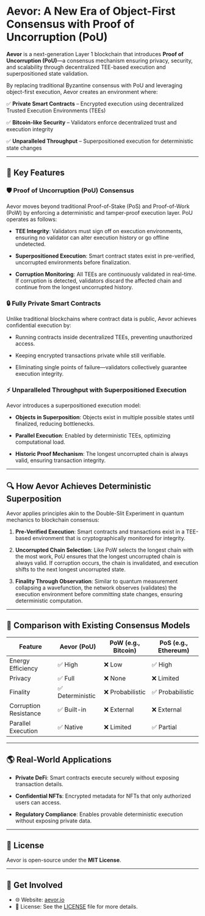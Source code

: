 # Aevor: A New Era of Object-First Consensus with Proof of Uncorruption (PoU)

**Aevor** is a next-generation Layer 1 blockchain that introduces **Proof of Uncorruption (PoU)**—a consensus mechanism ensuring privacy, security, and scalability through decentralized TEE-based execution and superpositioned state validation.

By replacing traditional Byzantine consensus with PoU and leveraging object-first execution, Aevor creates an environment where:

✅ **Private Smart Contracts** – Encrypted execution using decentralized Trusted Execution Environments (TEEs)

✅ **Bitcoin-like Security** – Validators enforce decentralized trust and execution integrity

✅ **Unparalleled Throughput** – Superpositioned execution for deterministic state changes

---

## 🚀 Key Features

### 🛡️ Proof of Uncorruption (PoU) Consensus

Aevor moves beyond traditional Proof-of-Stake (PoS) and Proof-of-Work (PoW) by enforcing a deterministic and tamper-proof execution layer. PoU operates as follows:

- **TEE Integrity**: Validators must sign off on execution environments, ensuring no validator can alter execution history or go offline undetected.

- **Superpositioned Execution**: Smart contract states exist in pre-verified, uncorrupted environments before finalization.

- **Corruption Monitoring**: All TEEs are continuously validated in real-time. If corruption is detected, validators discard the affected chain and continue from the longest uncorrupted history.

### 🔒 Fully Private Smart Contracts

Unlike traditional blockchains where contract data is public, Aevor achieves confidential execution by:

- Running contracts inside decentralized TEEs, preventing unauthorized access.

- Keeping encrypted transactions private while still verifiable.

- Eliminating single points of failure—validators collectively guarantee execution integrity.

### ⚡ Unparalleled Throughput with Superpositioned Execution

Aevor introduces a superpositioned execution model:

- **Objects in Superposition**: Objects exist in multiple possible states until finalized, reducing bottlenecks.

- **Parallel Execution**: Enabled by deterministic TEEs, optimizing computational load.

- **Historic Proof Mechanism**: The longest uncorrupted chain is always valid, ensuring transaction integrity.

---

## 🔍 How Aevor Achieves Deterministic Superposition

Aevor applies principles akin to the Double-Slit Experiment in quantum mechanics to blockchain consensus:

1. **Pre-Verified Execution**: Smart contracts and transactions exist in a TEE-based environment that is cryptographically monitored for integrity.

2. **Uncorrupted Chain Selection**: Like PoW selects the longest chain with the most work, PoU ensures that the longest uncorrupted chain is always valid. If corruption occurs, the chain is invalidated, and execution shifts to the next longest uncorrupted state.

3. **Finality Through Observation**: Similar to quantum measurement collapsing a wavefunction, the network observes (validates) the execution environment before committing state changes, ensuring deterministic computation.

---

## 🔬 Comparison with Existing Consensus Models

| Feature                 | Aevor (PoU) | PoW (e.g., Bitcoin) | PoS (e.g., Ethereum) |
|-------------------------|-------------|---------------------|----------------------|
| Energy Efficiency       | ✅ High     | ❌ Low              | ✅ High              |
| Privacy                 | ✅ Full     | ❌ None             | ❌ Limited           |
| Finality                | ✅ Deterministic | ❌ Probabilistic | ✅ Probabilistic     |
| Corruption Resistance   | ✅ Built-in | ❌ External         | ❌ External          |
| Parallel Execution      | ✅ Native   | ❌ Limited          | ✅ Partial           |

---

## 🌎 Real-World Applications

- **Private DeFi**: Smart contracts execute securely without exposing transaction details.

- **Confidential NFTs**: Encrypted metadata for NFTs that only authorized users can access.

- **Regulatory Compliance**: Enables provable deterministic execution without exposing private data.

---

## 📜 License

Aevor is open-source under the **MIT License**.

---

## 🚀 Get Involved

- 🌐 Website: [aevor.io](https://aevor.io)
- 📜 License: See the [LICENSE](./LICENSE) file for more details.